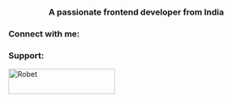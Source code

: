 
<h3 align="center">A passionate frontend developer from India</h3>

<h3 align="left">Connect with me:</h3>
<p align="left">
</p>

<h3 align="left">Support:</h3>
<p><a href="https://ko-fi.com/Robet"> <img align="left" src="https://www.top4top.me/do.php?imgf=top4top_meb7314c99761c1.jpg" height="50" width="210" alt="Robet" /></a></p><br><br>
